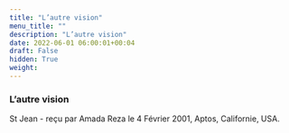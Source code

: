 ```yaml
---
title: "L’autre vision"
menu_title: ""
description: "L’autre vision"
date: 2022-06-01 06:00:01+00:04
draft: False
hidden: True
weight:
---
```

### L’autre vision

St Jean - reçu par Amada Reza le 4 Février 2001, Aptos, Californie, USA.
